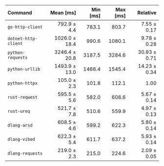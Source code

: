 | Command | Mean [ms] | Min [ms] | Max [ms] | Relative |
|:---|---:|---:|---:|---:|
| `go-http-client` | 792.9 ± 4.4 | 783.1 | 803.7 | 7.55 ± 0.17 |
| `dotnet-http-client` | 1026.0 ± 18.4 | 990.6 | 1080.1 | 9.78 ± 0.28 |
| `python-requests` | 3246.4 ± 20.8 | 3187.5 | 3284.6 | 30.93 ± 0.71 |
| `python-urllib` | 1493.9 ± 13.0 | 1466.4 | 1545.4 | 14.23 ± 0.34 |
| `python-httpx` | 105.0 ± 2.3 | 101.8 | 112.1 | 1.00 |
| `rust-reqwest` | 595.5 ± 5.6 | 582.0 | 608.6 | 5.67 ± 0.14 |
| `rust-ureq` | 521.7 ± 7.8 | 510.6 | 559.9 | 4.97 ± 0.13 |
| `dlang-arsd` | 608.5 ± 4.6 | 599.2 | 622.3 | 5.80 ± 0.14 |
| `dlang-vibed` | 622.3 ± 5.4 | 611.7 | 637.2 | 5.93 ± 0.14 |
| `dlang-requests` | 219.0 ± 2.3 | 215.0 | 224.6 | 2.09 ± 0.05 |
